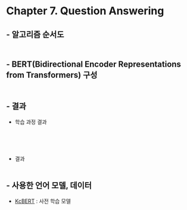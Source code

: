 # Chapter 7. Question Answering

## - 알고리즘 순서도<br><br>


## - BERT(Bidirectional Encoder Representations from Transformers) 구성<br><br>


## - 결과
- 학습 과정 결과<br><br>

<br><br>
-  결과<br><br>


## - 사용한 언어 모델, 데이터
- [KcBERT](https://github.com/Beomi/KcBERT) : 사전 학습 모델